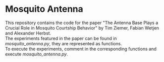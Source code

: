 # Mosquito Antenna

This repository contains the code for the paper "The Antenna Base Plays a Crucial Role in Mosquito Courtship Behavior" by Tim Ziemer, Fabian Wetjen and Alexander Herbst.  
The experiments featured in the paper can be found in *mosquito_antenna.py*, they are represented as functions.  
To execute the experiments, comment in the corresponding functions and execute *mosquito_antenna.py*.
